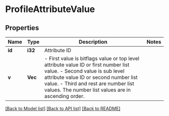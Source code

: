 # ProfileAttributeValue

## Properties

Name | Type | Description | Notes
------------ | ------------- | ------------- | -------------
**id** | **i32** | Attribute ID | 
**v** | **Vec<i32>** | - First value is bitflags value or top level attribute value ID or first number list value. - Second value is sub level attribute value ID or second number list value. - Third and rest are number list values.  The number list values are in ascending order. | 

[[Back to Model list]](../README.md#documentation-for-models) [[Back to API list]](../README.md#documentation-for-api-endpoints) [[Back to README]](../README.md)


